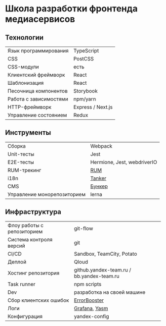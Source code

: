 # Школа разработки фронтенда медиасервисов

## Технологии

| | |
--- | ---
Язык программирования | TypeScript
CSS | PostCSS
CSS-модули | есть
Клиентский фреймворк | React
Шаблонизация | React
Песочница компонентов | Storybook
Работа с зависимостями | npm/yarn
HTTP-фреймворк | Express / Next.js
Управление состоянием | Redux

## Инструменты

| | |
--- | ---
Сборка | Webpack
Unit-тесты | Jest
E2E-тесты | Hermione, Jest, webdriverIO
RUM-трекинг | [RUM](https://wiki.yandex-team.ru/velocity/rum/)
i18n | [Tanker](https://wiki.yandex-team.ru/doc-and-loc/l10n/tools/tanker/)
CMS | [Бункер](https://wiki.yandex-team.ru/verstka/tools/bunker/)
Управление монорепозиторием | lerna

## Инфраструктура

| | |
 --- | ----
Флоу работы с репозиторием | git-flow
Система контроля версий | git
CI/CD | Sandbox, TeamCity, Potato
Деплой | Qloud
Хостинг репозитория | github.yandex-team.ru / bb.yandex-team.ru
Task runner | npm scripts
Dev | разработка на своей машине
Сбор клиентских ошибок | [ErrorBooster](https://wiki.yandex-team.ru/error-booster/)
Логи | [Grafana](https://wiki.yandex-team.ru/sm/grafana/), [Yasm](https://wiki.yandex-team.ru/golovan/)
Конфигурация | yandex-config
